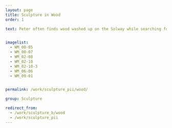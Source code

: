 ```yaml
---
layout: page
title: Sculpture in Wood
order: 1

text: Peter often finds wood washed up on the Solway while searching for scenes to paint or sometimes has wood given to him by local farmers. He  sculpts using chainsaws, Arbortech and chisels, creating a variety of fluid, organic forms familiar from his paintings.


imagelist:
  - WM_00-05
  - WM_00-07
  - WM_02-08
  - WM_02-10
  - WM_02-10-3
  - WM_06-06
  - WM_09-01


permalink: /work/sculpture_pii/wood/

group: Sculpture

redirect_from:
  - /work/sculpture_b/wood
  - /work/sculpture_pii
---
```

